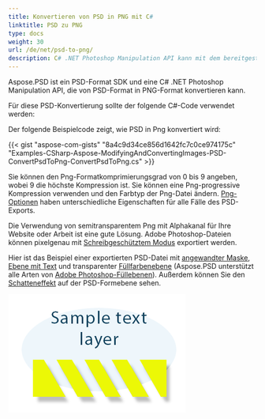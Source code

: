 ```yaml
---
title: Konvertieren von PSD in PNG mit C#
linktitle: PSD zu PNG
type: docs
weight: 30
url: /de/net/psd-to-png/
description: C# .NET Photoshop Manipulation API kann mit dem bereitgestellten Code in diesem Artikel von PSD-Format in PNG-Format konvertieren.
---
```


Aspose.PSD ist ein PSD-Format SDK und eine C# .NET Photoshop Manipulation API, die von PSD-Format in PNG-Format konvertieren kann.

Für diese PSD-Konvertierung sollte der folgende C#-Code verwendet werden:

Der folgende Beispielcode zeigt, wie PSD in Png konvertiert wird:

{{< gist "aspose-com-gists" "8a4c9d34ce856d1642fc7c0ce974175c" "Examples-CSharp-Aspose-ModifyingAndConvertingImages-PSD-ConvertPsdToPng-ConvertPsdToPng.cs" >}}

Sie können den Png-Formatkomprimierungsgrad von 0 bis 9 angeben, wobei 9 die höchste Kompression ist. Sie können eine Png-progressive Kompression verwenden und den Farbtyp der Png-Datei ändern. [Png-Optionen](https://reference.aspose.com/psd/net/aspose.psd.imageoptions/pngoptions) haben unterschiedliche Eigenschaften für alle Fälle des PSD-Exports.

Die Verwendung von semitransparentem Png mit Alphakanal für Ihre Website oder Arbeit ist eine gute Lösung. Adobe Photoshop-Dateien können pixelgenau mit [Schreibgeschütztem Modus](https://reference.aspose.com/psd/net/aspose.psd.imageloadoptions/psdloadoptions/properties/readonlymode) exportiert werden.

Hier ist das Beispiel einer exportierten PSD-Datei mit [angewandter Maske](https://docs.aspose.com/display/psdjava/Apply+Masking), [Ebene mit Text](https://reference.aspose.com/psd/net/aspose.psd.fileformats.psd.layers/textlayer) und transparenter [Füllfarbenebene](https://reference.aspose.com/psd/net/aspose.psd.fileformats.psd.layers.filllayers/filllayer) (Aspose.PSD unterstützt alle Arten von [Adobe Photoshop-Füllebenen](https://docs.aspose.com/display/psdjava/Support+of+Fill+Layers)). Außerdem können Sie den [Schatteneffekt](/psd/de/net/shadow-effects-in-psd-file/) auf der PSD-Formebene sehen.

![todo:image_alt_text](psd-to-png_1.png)
